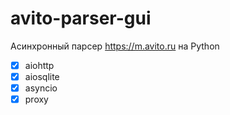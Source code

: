 # avito-parser-gui

Асинхронный парсер https://m.avito.ru на Python

- [x] aiohttp
- [x] aiosqlite
- [x] asyncio
- [x] proxy
